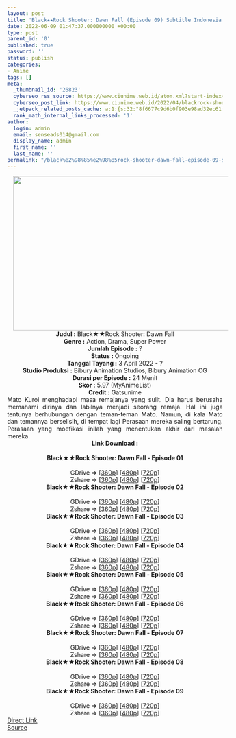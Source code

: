 ```yaml
---
layout: post
title: 'Black★★Rock Shooter: Dawn Fall (Episode 09) Subtitle Indonesia'
date: 2022-06-09 01:47:37.000000000 +00:00
type: post
parent_id: '0'
published: true
password: ''
status: publish
categories:
- Anime
tags: []
meta:
  _thumbnail_id: '26823'
  cyberseo_rss_source: https://www.ciunime.web.id/atom.xml?start-index=1
  cyberseo_post_link: https://www.ciunime.web.id/2022/04/blackrock-shooter-dawn-fall-subtitle.html
  _jetpack_related_posts_cache: a:1:{s:32:"8f6677c9d6b0f903e98ad32ec61f8deb";a:2:{s:7:"expires";i:1656746085;s:7:"payload";a:3:{i:0;a:1:{s:2:"id";i:27007;}i:1;a:1:{s:2:"id";i:26923;}i:2;a:1:{s:2:"id";i:26862;}}}}
  rank_math_internal_links_processed: '1'
author:
  login: admin
  email: senseads014@gmail.com
  display_name: admin
  first_name: ''
  last_name: ''
permalink: "/black%e2%98%85%e2%98%85rock-shooter-dawn-fall-episode-09-subtitle-indonesia/"
---
```

<div class="separator" style="clear: both; text-align: center;"><a href="https://blogger.googleusercontent.com/img/b/R29vZ2xl/AVvXsEgJcRF4QssxO-JWf1Zj6iCO7tIC-D8FNkQKQQasobRU-iVeClM9XjeAEMgDyskOHlREhkdWbK346LChw_zYlLSLDrnMXKfI20VlD2e6osn0qmPQk4omRqqUlslEF9w3qRgmzfshQ7YKcU56D1cA4t5NX-xBXjy64rbYXPkMkwdAVWOJXolGVRqaiUAw/s1280/Black%E2%98%85%E2%98%85Rock%20Shooter%20-%20Dawn%20Fall.jpg" style="margin-left: 1em; margin-right: 1em;"><img border="0" data-original-height="720" data-original-width="1280" height="360" src="{{ site.baseurl }}/assets/2022/06/Black%E2%98%85%E2%98%85Rock%20Shooter%20-%20Dawn%20Fall.jpg" width="640" /></a></div>
<div class="separator" style="clear: both; text-align: center;"></div>
<div style="text-align: center;"><b>Judul</b><b><b> </b>:</b> Black★★Rock Shooter: Dawn Fall</div>
<div style="text-align: center;"><b><b>Genre :</b></b> Action, Drama, Super Power</div>
<div style="text-align: center;"><b>Jumlah Episode :</b> ?<br /><b>Status :&nbsp;</b>Ongoing<br /><b>Tanggal Tayang :</b> 3 April&nbsp;2022 - ?<br /><b>Studio Produksi :</b>&nbsp;Bibury Animation Studios, Bibury Animation CG<br /><b>Durasi per Episode :</b> 24 Menit</div>
<div style="text-align: center;"><b>Skor :</b> 5.97 (MyAnimeList)</div>
<div style="text-align: center;"><b>Credit :</b>&nbsp;Gatsunime</div>
<div style="text-align: center;"></div>
<div style="text-align: justify;">Mato Kuroi menghadapi masa remajanya yang sulit. Dia harus berusaha memahami dirinya dan labilnya menjadi seorang remaja. Hal ini juga tentunya berhubungan dengan teman-teman Mato. Namun, di kala Mato dan temannya berselisih, di tempat lagi Perasaan mereka saling bertarung. Perasaan yang moefikasi inilah yang menentukan akhir dari masalah mereka.</div>
<div style="text-align: justify;"></div>
<div style="text-align: justify;"></div>
<div style="text-align: center;">
<div style="text-align: center;">
<div style="text-align: left;">
<div style="text-align: center;"><b>Link Download :</b></div>
<div style="text-align: center;"><b><br /></b></div>
<div style="text-align: center;"><span style="text-align: left;"><b>Black★★Rock Shooter: Dawn Fall&nbsp;</b></span><b>- Episode 01</b></div>
<div style="text-align: center;"><b><br /></b></div>
<div style="text-align: center;">GDrive =&gt; [<a href="http://www.solidfiles.com/v/nkLmdeYPggwve" target="_blank" rel="noopener">360p</a>] [<a href="http://www.solidfiles.com/v/jQL4DNryNNk6K" target="_blank" rel="noopener">480p</a>] [<a href="http://www.solidfiles.com/v/pdLm2j2L7ZBDP" target="_blank" rel="noopener">720p</a>]</div>
<div style="text-align: center;">Zshare =&gt; [<a href="https://www42.zippyshare.com/v/HA81lvc8/file.html" target="_blank" rel="noopener">360p</a>] [<a href="https://www42.zippyshare.com/v/iVl5xhZm/file.html" target="_blank" rel="noopener">480p</a>] [<a href="https://www42.zippyshare.com/v/uaAeUmaf/file.html" target="_blank" rel="noopener">720p</a>]</div>
<div style="text-align: center;"></div>
<div style="text-align: center;">
<div><span style="text-align: left;"><b>Black★★Rock Shooter: Dawn Fall&nbsp;</b></span><b>- Episode 02</b></div>
<div><b><br /></b></div>
<div>GDrive =&gt; [<a href="http://www.solidfiles.com/v/NVXax43eWD5dZ" target="_blank" rel="noopener">360p</a>] [<a href="https://acefile.co/f/72444167/neonime_brsdf_02-480p-zip" target="_blank" rel="noopener">480p</a>] [<a href="https://acefile.co/f/72444165/neonime_brsdf_02-720p-zip" target="_blank" rel="noopener">720p</a>]</div>
<div>Zshare =&gt; [<a href="https://www58.zippyshare.com/v/8HLh2Yes/file.html" target="_blank" rel="noopener">360p</a>] [<a href="https://www20.zippyshare.com/v/dTsnKHT0/file.html" target="_blank" rel="noopener">480p</a>] [<a href="https://www114.zippyshare.com/v/1IJjdcax/file.html" target="_blank" rel="noopener">720p</a>]</div>
<div></div>
<div>
<div><span style="text-align: left;"><b>Black★★Rock Shooter: Dawn Fall&nbsp;</b></span><b>- Episode 03</b></div>
<div><b><br /></b></div>
<div>GDrive =&gt; [<a href="http://www.solidfiles.com/v/4YXxzLYRG2eeK" target="_blank" rel="noopener">360p</a>] [<a href="https://acefile.co/f/73013309/neonime_brsdf_03-480p-zip" target="_blank" rel="noopener">480p</a>] [<a href="https://acefile.co/f/73013652/neonime_brsdf_03-720p-zip" target="_blank" rel="noopener">720p</a>]</div>
<div>Zshare =&gt; [<a href="https://www3.zippyshare.com/v/x6FnFkyl/file.html" target="_blank" rel="noopener">360p</a>] [<a href="https://www59.zippyshare.com/v/bLvxrCyj/file.html" target="_blank" rel="noopener">480p</a>] [<a href="https://www97.zippyshare.com/v/r1njdk6d/file.html" target="_blank" rel="noopener">720p</a>]</div>
</div>
<div></div>
<div>
<div><span style="text-align: left;"><b>Black★★Rock Shooter: Dawn Fall&nbsp;</b></span><b>- Episode 04</b></div>
<div><b><br /></b></div>
<div>GDrive =&gt; [<a href="http://www.solidfiles.com/v/78neM5x6RpL62" target="_blank" rel="noopener">360p</a>] [<a href="http://www.solidfiles.com/v/dNa6Mypj2naPa" target="_blank" rel="noopener">480p</a>] [<a href="http://www.solidfiles.com/v/YL6vP62V84mnx" target="_blank" rel="noopener">720p</a>]</div>
<div>Zshare =&gt; [<a href="https://www55.zippyshare.com/v/bne3QYdi/file.html" target="_blank" rel="noopener">360p</a>] [<a href="https://www55.zippyshare.com/v/mYZXQAZT/file.html" target="_blank" rel="noopener">480p</a>] [<a href="https://www55.zippyshare.com/v/kqQEUasw/file.html" target="_blank" rel="noopener">720p</a>]</div>
</div>
<div></div>
<div>
<div><span style="text-align: left;"><b>Black★★Rock Shooter: Dawn Fall&nbsp;</b></span><b>- Episode 05</b></div>
<div><b><br /></b></div>
<div>GDrive =&gt; [<a href="http://www.solidfiles.com/v/kXYZPKVdAg67X" target="_blank" rel="noopener">360p</a>] [<a href="http://www.solidfiles.com/v/LKaWxyay5yXkk" target="_blank" rel="noopener">480p</a>] [<a href="http://www.solidfiles.com/v/vNRqVQypvw42Q" target="_blank" rel="noopener">720p</a>]</div>
<div>Zshare =&gt; [<a href="https://www64.zippyshare.com/v/01XMcWCA/file.html" target="_blank" rel="noopener">360p</a>] [<a href="https://www64.zippyshare.com/v/3tMXmoVE/file.html" target="_blank" rel="noopener">480p</a>] [<a href="https://www64.zippyshare.com/v/31St3ds1/file.html" target="_blank" rel="noopener">720p</a>]</div>
</div>
<div></div>
<div>
<div><span style="text-align: left;"><b>Black★★Rock Shooter: Dawn Fall&nbsp;</b></span><b>- Episode 06</b></div>
<div><b><br /></b></div>
<div>GDrive =&gt; [<a href="http://www.solidfiles.com/v/5dQGX8ZvpYmyB" target="_blank" rel="noopener">360p</a>] [<a href="http://www.solidfiles.com/v/jQzNMWqMNaD8m" target="_blank" rel="noopener">480p</a>] [<a href="http://www.solidfiles.com/v/2dr3Xg3xBgr6v" target="_blank" rel="noopener">720p</a>]</div>
<div>Zshare =&gt; [<a href="https://www37.zippyshare.com/v/zQ8xdLxi/file.html" target="_blank" rel="noopener">360p</a>] [<a href="https://www37.zippyshare.com/v/W3LpT30Y/file.html" target="_blank" rel="noopener">480p</a>] [<a href="https://www37.zippyshare.com/v/EoolpczY/file.html" target="_blank" rel="noopener">720p</a>]</div>
</div>
<div></div>
<div>
<div><span style="text-align: left;"><b>Black★★Rock Shooter: Dawn Fall&nbsp;</b></span><b>- Episode 07</b></div>
<div><b><br /></b></div>
<div>GDrive =&gt; [<a href="https://www.mp4upload.com/a20e2kjfw2lj" target="_blank" rel="noopener">360p</a>] [<a href="https://www.mp4upload.com/ag59lq9aaney" target="_blank" rel="noopener">480p</a>] [<a href="https://www.mp4upload.com/1zescw1n58es" target="_blank" rel="noopener">720p</a>]</div>
<div>Zshare =&gt; [<a href="https://www74.zippyshare.com/v/slTPuHVy/file.html" target="_blank" rel="noopener">360p</a>] [<a href="https://www74.zippyshare.com/v/J7GAAy1M/file.html" target="_blank" rel="noopener">480p</a>] [<a href="https://www74.zippyshare.com/v/8ZnPGJMJ/file.html" target="_blank" rel="noopener">720p</a>]</div>
</div>
<div></div>
<div>
<div><span style="text-align: left;"><b>Black★★Rock Shooter: Dawn Fall&nbsp;</b></span><b>- Episode 08</b></div>
<div><b><br /></b></div>
<div>GDrive =&gt; [<a href="http://www.solidfiles.com/v/VxdKyV4Rykzp5" target="_blank" rel="noopener">360p</a>] [<a href="http://www.solidfiles.com/v/MMnWqWLjN5467" target="_blank" rel="noopener">480p</a>] [<a href="http://www.solidfiles.com/v/2Yjd4Y5M2DnDd" target="_blank" rel="noopener">720p</a>]</div>
<div>Zshare =&gt; [<a href="https://www94.zippyshare.com/v/B2NBIupU/file.html" target="_blank" rel="noopener">360p</a>] [<a href="https://www94.zippyshare.com/v/KEE2MH2p/file.html" target="_blank" rel="noopener">480p</a>] [<a href="https://www94.zippyshare.com/v/B8o2okCB/file.html" target="_blank" rel="noopener">720p</a>]</div>
</div>
<div></div>
<div>
<div><span style="text-align: left;"><b>Black★★Rock Shooter: Dawn Fall&nbsp;</b></span><b>- Episode 09</b></div>
<div><b><br /></b></div>
<div>GDrive =&gt; [<a href="http://www.solidfiles.com/v/LgqAYXge2Vmek" target="_blank" rel="noopener">360p</a>] [<a href="http://www.solidfiles.com/v/2YD5ypjpYmKNQ" target="_blank" rel="noopener">480p</a>] [<a href="http://www.solidfiles.com/v/6z5WvDq2yRqqA" target="_blank" rel="noopener">720p</a>]</div>
<div>Zshare =&gt; [<a href="https://www72.zippyshare.com/v/wo5JqNUe/file.html" target="_blank" rel="noopener">360p</a>] [<a href="https://www72.zippyshare.com/v/qhEznRmr/file.html" target="_blank" rel="noopener">480p</a>] [<a href="https://www72.zippyshare.com/v/qqcJMFwx/file.html" target="_blank" rel="noopener">720p</a>]</div>
</div>
</div>
</div>
</div>
</div>
<link rel="stylesheet" href="https://cdnjs.cloudflare.com/ajax/libs/font-awesome/4.7.0/css/font-awesome.min.css" />
<div class="divbtn"> <a href="https://handymansurrender.com/fihup8buzv?key=94550f7ce39444073321dde3b8782f97" class="btn"><i class="fa fa-download"></i> Direct Link</a> <br /><a href="https://www.ciunime.web.id/2022/04/blackrock-shooter-dawn-fall-subtitle.html">Source</a> </div>
